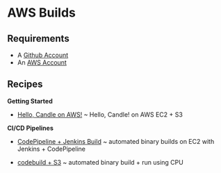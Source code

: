 # AWS Builds

## Requirements

* A [Github Account](https://github.com/join)
* An [AWS Account](https://portal.aws.amazon.com/billing/signup)

## Recipes

**Getting Started**

- [Hello, Candle on AWS!](./hello-aws.md) ~ Hello, Candle! on AWS EC2 + S3

**CI/CD Pipelines**

- [CodePipeline + Jenkins Build](./jenkins-pipeline.md) ~ automated binary builds on EC2 with Jenkins + CodePipeline

- [codebuild + S3](./codebuild_s3_cpu.md) ~ automated binary build + run using CPU